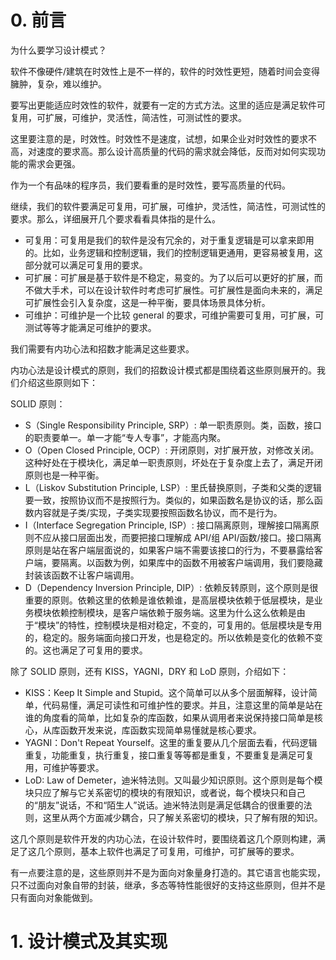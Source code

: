 # 0. 前言

为什么要学习设计模式？

软件不像硬件/建筑在时效性上是不一样的，软件的时效性更短，随着时间会变得臃肿，复杂，难以维护。

要写出更能适应时效性的软件，就要有一定的方式方法。这里的适应是满足软件可复用，可扩展，可维护，灵活性，简洁性，可测试性的要求。

这里要注意的是，时效性。时效性不是速度，试想，如果企业对时效性的要求不高，对速度的要求高。那么设计高质量的代码的需求就会降低，反而对如何实现功能的需求会更强。

作为一个有品味的程序员，我们要看重的是时效性，要写高质量的代码。

继续，我们的软件要满足可复用，可扩展，可维护，灵活性，简洁性，可测试性的要求。那么，详细展开几个要求看看具体指的是什么。

- 可复用：可复用是我们的软件是没有冗余的，对于重复逻辑是可以拿来即用的。比如，业务逻辑和控制逻辑，我们的控制逻辑更通用，更容易被复用，这部分就可以满足可复用的要求。
- 可扩展：可扩展是基于软件是不稳定，易变的。为了以后可以更好的扩展，而不做大手术，可以在设计软件时考虑可扩展性。可扩展性是面向未来的，满足可扩展性会引入复杂度，这是一种平衡，要具体场景具体分析。
- 可维护：可维护是一个比较 general 的要求，可维护需要可复用，可扩展，可测试等等才能满足可维护的要求。


我们需要有内功心法和招数才能满足这些要求。

内功心法是设计模式的原则，我们的招数设计模式都是围绕着这些原则展开的。我们介绍这些原则如下：

SOLID 原则：
- S（Single Responsibility Principle, SRP）: 单一职责原则。类，函数，接口的职责要单一。单一才能“专人专事”，才能高内聚。
- O（Open Closed Principle, OCP）: 开闭原则，对扩展开放，对修改关闭。这种好处在于模块化，满足单一职责原则，坏处在于复杂度上去了，满足开闭原则也是一种平衡。
- L（Liskov Substitution Principle, LSP）: 里氏替换原则，子类和父类的逻辑要一致，按照协议而不是按照行为。类似的，如果函数名是协议的话，那么函数内容就是子类/实现，子类实现要按照函数名协议，而不是行为。
- I（Interface Segregation Principle, ISP）: 接口隔离原则，理解接口隔离原则不应从接口层面出发，而要把接口理解成 API/组 API/函数/接口。接口隔离原则是站在客户端层面说的，如果客户端不需要该接口的行为，不要暴露给客户端，要隔离。以函数为例，如果库中的函数不用被客户端调用，我们要隐藏封装该函数不让客户端调用。
- D（Dependency Inversion Principle, DIP）: 依赖反转原则，这个原则是很重要的原则。依赖这里的依赖是谁依赖谁，是高层模块依赖于低层模块，是业务模块依赖控制模块，是客户端依赖于服务端。这里为什么这么依赖是由于“模块”的特性，控制模块是相对稳定，不变的，可复用的。低层模块是专用的，稳定的。服务端面向接口开发，也是稳定的。所以依赖是变化的依赖不变的。这也满足了可复用的要求。

除了 SOLID 原则，还有 KISS，YAGNI，DRY 和 LoD 原则，介绍如下：
- KISS：Keep It Simple and Stupid。这个简单可以从多个层面解释，设计简单，代码易懂，满足可读性和可维护性的要求。并且，注意这里的简单是站在谁的角度看的简单，比如复杂的库函数，如果从调用者来说保持接口简单是核心，从库函数开发来说，库函数实现简单易懂就是核心要求。
- YAGNI：Don't Repeat Yourself。这里的重复要从几个层面去看，代码逻辑重复，功能重复，执行重复，接口重复等等都是重复，不要重复是满足可复用，可维护等要求。
- LoD: Law of Demeter，迪米特法则。又叫最少知识原则。这个原则是每个模块只应了解与它关系密切的模块的有限知识，或者说，每个模块只和自己的“朋友”说话，不和“陌生人”说话。迪米特法则是满足低耦合的很重要的法则，这里从两个方面减少耦合，只了解关系密切的模块，只了解有限的知识。

这几个原则是软件开发的内功心法，在设计软件时，要围绕着这几个原则构建，满足了这几个原则，基本上软件也满足了可复用，可维护，可扩展等的要求。


有一点要注意的是，这些原则并不是为面向对象量身打造的。其它语言也能实现，只不过面向对象自带的封装，继承，多态等特性能很好的支持这些原则，但并不是只有面向对象能做到。

# 1. 设计模式及其实现




